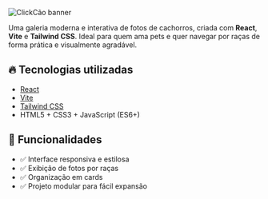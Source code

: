  ![ClickCão banner](https://i.ibb.co/LhS8SP6k/Chat-GPT-Image-10-de-abr-de-2025-12-03-14.png)

Uma galeria moderna e interativa de fotos de cachorros, criada com **React**, **Vite** e **Tailwind CSS**. Ideal para quem ama pets e quer navegar por raças de forma prática e visualmente agradável.

## 🔥 Tecnologias utilizadas

- [React](https://reactjs.org/)
- [Vite](https://vitejs.dev/)
- [Tailwind CSS](https://tailwindcss.com/)
- HTML5 + CSS3 + JavaScript (ES6+)

## 🎯 Funcionalidades

- ✅ Interface responsiva e estilosa
- ✅ Exibição de fotos por raças
- ✅ Organização em cards
- ✅ Projeto modular para fácil expansão

